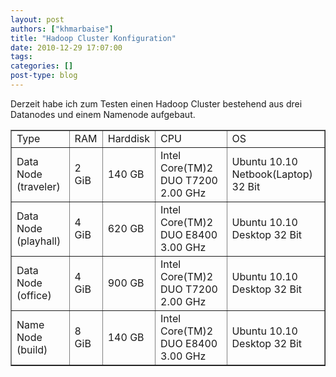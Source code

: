 ```yaml
---
layout: post
authors: ["khmarbaise"]
title: "Hadoop Cluster Konfiguration"
date: 2010-12-29 17:07:00
tags: 
categories: []
post-type: blog
---
```

Derzeit habe ich zum Testen einen Hadoop Cluster bestehend aus drei Datanodes und einem Namenode aufgebaut.
<table border="1">
<tr>
  <td>Type</td>
  <td>RAM</td>
  <td>Harddisk</td>
  <td>CPU</td>
  <td>OS</td>
</tr>
<tr>
  <td>Data Node (traveler)</td>
  <td>2 GiB</td>
  <td>140 GB</td>
  <td>Intel Core(TM)2 DUO T7200 2.00 GHz</td>
  <td>Ubuntu 10.10 Netbook(Laptop) 32 Bit</td>
</tr>
<tr>
  <td>Data Node (playhall)</td>
  <td>4 GiB</td>
  <td>620 GB</td>
  <td>Intel Core(TM)2 DUO E8400 3.00 GHz</td>
  <td>Ubuntu 10.10 Desktop 32 Bit</td>
</tr>
<tr>
  <td>Data Node (office)</td>
  <td>4 GiB</td>
  <td>900 GB</td>
  <td>Intel Core(TM)2 DUO T7200 2.00 GHz</td>
  <td>Ubuntu 10.10 Desktop 32 Bit</td>
</tr>
<tr>
  <td>Name Node (build)</td>
  <td>8 GiB</td>
  <td>140 GB</td>
  <td>Intel Core(TM)2 DUO E8400 3.00 GHz</td>
  <td>Ubuntu 10.10 Desktop 32 Bit</td>
</tr>
</table>
